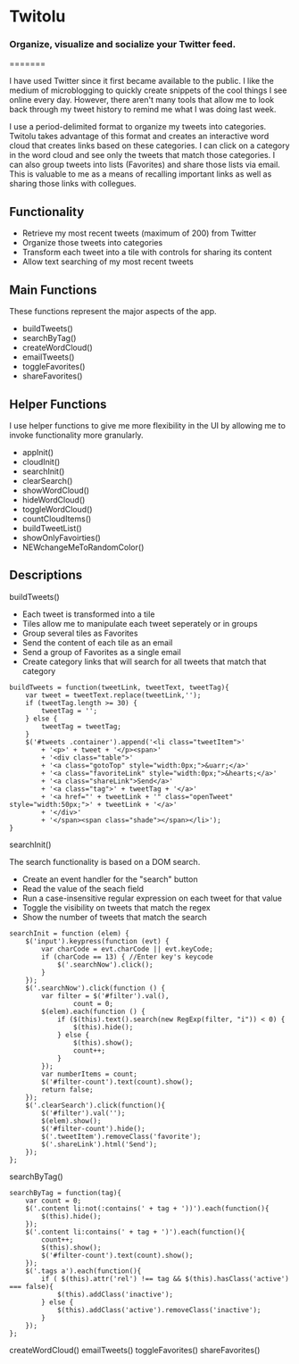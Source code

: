 # Twitolu
### Organize, visualize and socialize your Twitter feed.
=======


I have used Twitter since it first became available to the public. 
I like the medium of microblogging to quickly create snippets of the cool things I see online every day.
However, there aren't many tools that allow me to look back through my tweet history to remind me what I was doing last week.

I use a period-delimited format to organize my tweets into categories.
Twitolu takes advantage of this format and creates an interactive word cloud that creates links based on these categories.
I can click on a category in the word cloud and see only the tweets that match those categories.
I can also group tweets into lists (Favorites) and share those lists via email.
This is valuable to me as a means of recalling important links as well as sharing those links with collegues.

## Functionality
* Retrieve my most recent tweets (maximum of 200) from Twitter
* Organize those tweets into categories
* Transform each tweet into a tile with controls for sharing its content
* Allow text searching of my most recent tweets 

## Main Functions
These functions represent the major aspects of the app. 

* buildTweets()
* searchByTag()
* createWordCloud()
* emailTweets()
* toggleFavorites()
* shareFavorites()

## Helper Functions
I use helper functions to give me more flexibility in the UI by allowing me to invoke functionality more granularly.

* appInit()
* cloudInit()
* searchInit()
* clearSearch()
* showWordCloud()
* hideWordCloud()
* toggleWordCloud()
* countCloudItems()
* buildTweetList()
* showOnlyFavoirties()
* NEWchangeMeToRandomColor()

## Descriptions

buildTweets()

* Each tweet is transformed into a tile
* Tiles allow me to manipulate each tweet seperately or in groups
* Group several tiles as Favorites
* Send the content of each tile as an email
* Send a group of Favorites as a single email 
* Create category links that will search for all tweets that match that category

```
buildTweets = function(tweetLink, tweetText, tweetTag){	
	var tweet = tweetText.replace(tweetLink,'');
	if (tweetTag.length >= 30) {
		tweetTag = '';
	} else {
		tweetTag = tweetTag;
	}
	$('#tweets .container').append('<li class="tweetItem">' 
		+ '<p>' + tweet + '</p><span>'
		+ '<div class="table">'
		+ '<a class="gotoTop" style="width:0px;">&uarr;</a>'
		+ '<a class="favoriteLink" style="width:0px;">&hearts;</a>'
		+ '<a class="shareLink">Send</a>'
		+ '<a class="tag">' + tweetTag + '</a>'
		+ '<a href="' + tweetLink + '" class="openTweet" style="width:50px;">' + tweetLink + '</a>' 
		+ '</div>'				
		+ '</span><span class="shade"></span></li>');		
}
```

searchInit()

The search functionality is based on a DOM search.

* Create an event handler for the "search" button
* Read the value of the seach field
* Run a case-insensitive regular expression on each tweet for that value 
* Toggle the visibility on tweets that match the regex
* Show the number of tweets that match the search

```
searchInit = function (elem) {
	$('input').keypress(function (evt) {
		var charCode = evt.charCode || evt.keyCode;
		if (charCode == 13) { //Enter key's keycode
			$('.searchNow').click();
		}
	});	
	$('.searchNow').click(function () {
		var filter = $('#filter').val(),
				count = 0;
		$(elem).each(function () {
			if ($(this).text().search(new RegExp(filter, "i")) < 0) {
				$(this).hide();
			} else {
				$(this).show();
				count++;
			}
		});	
		var numberItems = count;
		$('#filter-count').text(count).show();
		return false;
	});	
	$('.clearSearch').click(function(){	
		$('#filter').val('');
		$(elem).show();
		$('#filter-count').hide();	
		$('.tweetItem').removeClass('favorite');	
		$('.shareLink').html('Send');
	});
};
```


searchByTag()

```
searchByTag = function(tag){ 
	var count = 0;
	$('.content li:not(:contains(' + tag + '))').each(function(){
		$(this).hide();
	});
	$('.content li:contains(' + tag + ')').each(function(){
		count++;
		$(this).show();
		$('#filter-count').text(count).show();
	});
	$('.tags a').each(function(){
		if ( $(this).attr('rel') !== tag && $(this).hasClass('active') === false){
			$(this).addClass('inactive');
		} else {
			$(this).addClass('active').removeClass('inactive');	
		}
	});	
};
```

createWordCloud()
emailTweets()
toggleFavorites()
shareFavorites()

